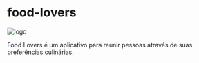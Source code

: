 # food-lovers
![logo](https://user-images.githubusercontent.com/25929469/33521147-14ac2994-d7b1-11e7-91b1-7af6a4013e95.png)

Food Lovers é um aplicativo para reunir pessoas através de suas preferências culinárias.

